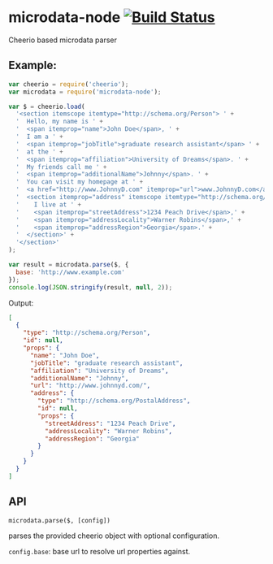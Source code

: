 microdata-node [![Build Status](https://travis-ci.org/Janpot/microdata-node.svg)](https://travis-ci.org/Janpot/microdata-node)
==============

Cheerio based microdata parser

## Example:

```js
var cheerio = require('cheerio');
var microdata = require('microdata-node');

var $ = cheerio.load(
  '<section itemscope itemtype="http://schema.org/Person"> ' +
  '  Hello, my name is ' +
  '  <span itemprop="name">John Doe</span>, ' +
  '  I am a ' +
  '  <span itemprop="jobTitle">graduate research assistant</span> ' +
  '  at the ' +
  '  <span itemprop="affiliation">University of Dreams</span>. ' +
  '  My friends call me ' +
  '  <span itemprop="additionalName">Johnny</span>. ' +
  '  You can visit my homepage at ' +
  '  <a href="http://www.JohnnyD.com" itemprop="url">www.JohnnyD.com</a>. ' +
  '  <section itemprop="address" itemscope itemtype="http://schema.org/PostalAddress">' +
  '    I live at ' +
  '    <span itemprop="streetAddress">1234 Peach Drive</span>,' +
  '    <span itemprop="addressLocality">Warner Robins</span>,' +
  '    <span itemprop="addressRegion">Georgia</span>.' +
  '  </section>' +
  '</section>'
);

var result = microdata.parse($, {
  base: 'http://www.example.com'
});
console.log(JSON.stringify(result, null, 2));
```

Output:

```json
[
  {
    "type": "http://schema.org/Person",
    "id": null,
    "props": {
      "name": "John Doe",
      "jobTitle": "graduate research assistant",
      "affiliation": "University of Dreams",
      "additionalName": "Johnny",
      "url": "http://www.johnnyd.com/",
      "address": {
        "type": "http://schema.org/PostalAddress",
        "id": null,
        "props": {
          "streetAddress": "1234 Peach Drive",
          "addressLocality": "Warner Robins",
          "addressRegion": "Georgia"
        }
      }
    }
  }
]
```

## API

    microdata.parse($, [config])

parses the provided cheerio object with optional configuration.

`config.base`: base url to resolve url properties against.
